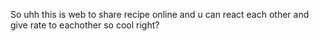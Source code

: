 So uhh this is web to share recipe online and u can react each other and give rate to eachother
so cool right?
